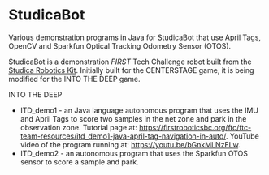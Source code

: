 # StudicaBot
Various demonstration programs in Java for StudicaBot that use April Tags, OpenCV and Sparkfun Optical Tracking Odometry Sensor (OTOS).

StudicaBot is a demonstration *FIRST* Tech Challenge robot built from the [Studica Robotics Kit](https://www.studica.ca/en/competition-kits). Initially built for the CENTERSTAGE game, it is being modified for the INTO THE DEEP game.

INTO THE DEEP
- ITD_demo1 - an Java language autonomous program that uses the IMU and April Tags to score two samples in the net zone and park in the observation zone. Tutorial page at: https://firstroboticsbc.org/ftc/ftc-team-resources/itd_demo1-java-april-tag-navigation-in-auto/.  YouTube video of the program running at: https://youtu.be/bGnkMLNzFLw.
- ITD_demo2 - an autonomous program that uses the Sparkfun OTOS sensor to score a sample and park.
